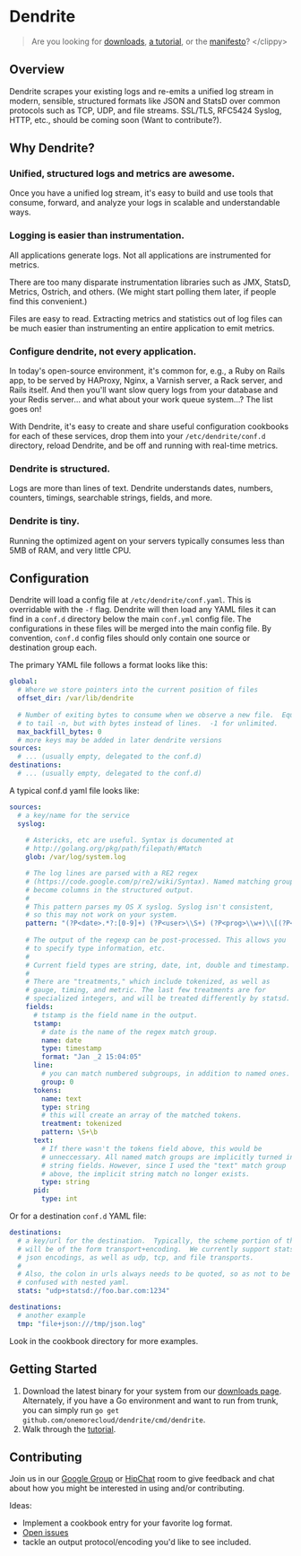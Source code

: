 # Dendrite

> Are you looking for [downloads](https://github.com/onemorecloud/dendrite/blob/master/downloads.md),
> [a tutorial](https://github.com/onemorecloud/dendrite/blob/master/tutorial.md),
> or the [manifesto](https://github.com/onemorecloud/dendrite/blob/master/manifesto.md)? &lt;/clippy>


## Overview

Dendrite scrapes your existing logs and re-emits a unified log stream in modern, sensible, structured formats like JSON and StatsD over common protocols such as TCP, UDP, and file streams.  SSL/TLS, RFC5424 Syslog, HTTP, etc., should be coming soon (Want to contribute?).

## Why Dendrite?

### Unified, structured logs and metrics are awesome.

Once you have a unified log stream, it's easy to build and use tools that consume, forward, and analyze your logs in scalable and understandable ways.

### Logging is easier than instrumentation.

All applications generate logs. Not all applications are instrumented for metrics.

There are too many disparate instrumentation libraries such as JMX, StatsD, Metrics, Ostrich, and others.  (We might start polling them later, if people find this convenient.)

Files are easy to read. Extracting metrics and statistics out of log files can be much easier than instrumenting an entire application to emit metrics.

### Configure dendrite, not every application.

In today's open-source environment, it's common for, e.g., a Ruby on Rails app, to be served by HAProxy, Nginx, a Varnish server, a Rack server, and Rails itself. And then you'll want slow query logs from your database and your Redis server... and what about your work queue system...?  The list goes on!

With Dendrite, it's easy to create and share useful configuration cookbooks for each of these services, drop them into your `/etc/dendrite/conf.d` directory, reload Dendrite, and be off and running with real-time metrics.

### Dendrite is structured.

Logs are more than lines of text. Dendrite understands dates, numbers, counters, timings, searchable strings, fields, and more.

### Dendrite is tiny.

Running the optimized agent on your servers typically consumes less than 5MB of RAM, and very little CPU.

## Configuration

Dendrite will load a config file at `/etc/dendrite/conf.yaml`. This is overridable with the `-f` flag. Dendrite will then load any YAML files it can find in a `conf.d` directory below the main `conf.yml` config file. The configurations in these files will be merged into the main config file. By convention, `conf.d` config files should only contain one source or destination group each.

The primary YAML file follows a format looks like this:

```yml
global:
  # Where we store pointers into the current position of files
  offset_dir: /var/lib/dendrite
  
  # Number of exiting bytes to consume when we observe a new file.  Equivalent 
  # to tail -n, but with bytes instead of lines.  -1 for unlimited.
  max_backfill_bytes: 0
  # more keys may be added in later dendrite versions
sources:
  # ... (usually empty, delegated to the conf.d)
destinations:
  # ... (usually empty, delegated to the conf.d)
```

A typical conf.d yaml file looks like:

```yml
sources:
  # a key/name for the service
  syslog:
  
    # Astericks, etc are useful. Syntax is documented at
    # http://golang.org/pkg/path/filepath/#Match
    glob: /var/log/system.log

    # The log lines are parsed with a RE2 regex
    # (https://code.google.com/p/re2/wiki/Syntax). Named matching groups
    # become columns in the structured output.
    #
    # This pattern parses my OS X syslog. Syslog isn't consistent, 
    # so this may not work on your system.
    pattern: "(?P<date>.*?:[0-9]+) (?P<user>\\S+) (?P<prog>\\w+)\\[(?P<pid>\\d+)\\]: (?P<text>.*)"
    
    # The output of the regexp can be post-processed. This allows you
    # to specify type information, etc.
    #
    # Current field types are string, date, int, double and timestamp.
    #
    # There are "treatments," which include tokenized, as well as 
    # gauge, timing, and metric. The last few treatments are for 
    # specialized integers, and will be treated differently by statsd.
    fields:
      # tstamp is the field name in the output.
      tstamp:
        # date is the name of the regex match group.
        name: date
        type: timestamp
        format: "Jan _2 15:04:05"
      line: 
        # you can match numbered subgroups, in addition to named ones.
        group: 0
      tokens: 
        name: text
        type: string
        # this will create an array of the matched tokens.
        treatment: tokenized
        pattern: \S+\b
      text: 
        # If there wasn't the tokens field above, this would be 
        # unneccessary. All named match groups are implicitly turned into 
        # string fields. However, since I used the "text" match group  
        # above, the implicit string match no longer exists.
        type: string
      pid:
        type: int
```

Or for a destination `conf.d` YAML file:

```yml
destinations:
  # a key/url for the destination.  Typically, the scheme portion of the url
  # will be of the form transport+encoding.  We currently support statsd and 
  # json encodings, as well as udp, tcp, and file transports.
  #
  # Also, the colon in urls always needs to be quoted, so as not to be 
  # confused with nested yaml.
  stats: "udp+statsd://foo.bar.com:1234"
```

```yml
destinations:
  # another example
  tmp: "file+json:///tmp/json.log"
```

Look in the cookbook directory for more examples.

## Getting Started

1. Download the latest binary for your system from our [downloads page](https://github.com/onemorecloud/dendrite/blob/master/downloads.md).  Alternately, if you have a Go environment and want to run from trunk, you can simply run `go get github.com/onemorecloud/dendrite/cmd/dendrite`.
2. Walk through the  [tutorial](https://github.com/onemorecloud/dendrite/blob/master/tutorial.md).

## Contributing

Join us in our [Google Group](https://groups.google.com/group/dendrite-talk) or [HipChat](https://www.hipchat.com/gKr8c8S4o) room to give feedback and chat about how you might be interested in using and/or contributing.

Ideas:

* Implement a cookbook entry for your favorite log format.
* [Open issues](https://github.com/onemorecloud/dendrite/issues?state=open)
* tackle an output protocol/encoding you'd like to see included.
